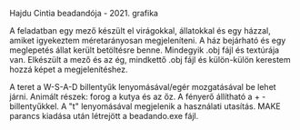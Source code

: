 Hajdu Cintia beadandója - 2021. grafika

A feladatban egy mező készült el virágokkal, állatokkal és egy házzal, amiket igyekeztem méretarányosan megjeleníteni. A ház bejárható és egy meglepetés állat került betöltésre benne. Mindegyik .obj fájl és textúrája van. Elkészült a mező és az ég, mindkettő .obj fájl és külön-külön kerestem hozzá képet a megjelenítéshez.

A teret a W-S-A-D billentyűk lenyomásával/egér mozgatásával be lehet járni. Animált részek: forog a kutya és az őz. A fényerő állítható a + - billentyűkkel. A "t" lenyomásával megjelenik a használati utasítás. MAKE parancs kiadása után létrejött a beadando.exe fájl.
